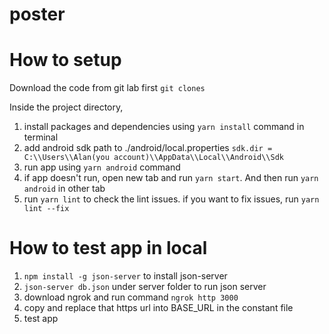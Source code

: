 # poster


# How to setup
Download the code from git lab first `git clones`

Inside the project directory,
1. install packages and dependencies using `yarn install` command in terminal
2. add android sdk path to ./android/local.properties  `sdk.dir = C:\\Users\\Alan(you account)\\AppData\\Local\\Android\\Sdk`
3. run app using `yarn android` command
4. if app doesn't run, open new tab and run `yarn start`. And then run `yarn android` in other tab
5. run `yarn lint` to check the lint issues. if you want to fix issues, run `yarn lint --fix`

# How to test app in local
1. `npm install -g json-server` to install json-server
2. `json-server db.json` under server folder to run json server 
3. download ngrok and run command `ngrok http 3000`
4. copy and replace that https url into BASE_URL in the constant file
5. test app